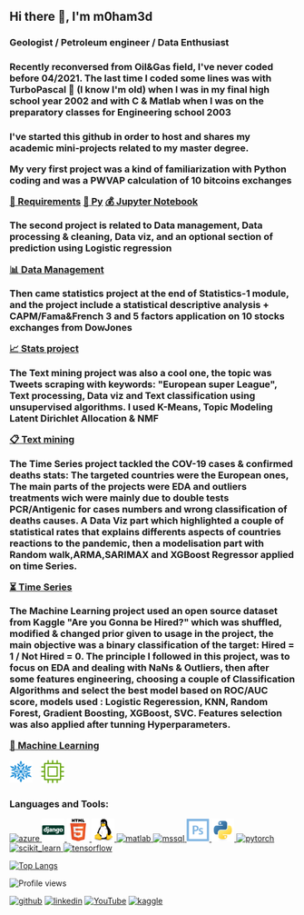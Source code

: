 ## Hi there 👋, I'm m0ham3d
### Geologist / Petroleum engineer / Data Enthusiast
### Recently reconversed from Oil&Gas field, I've never coded before 04/2021. The last time I coded some lines was with TurboPascal 👴 (I know I'm old) when I was in my final high school year 2002 and with C & Matlab when I was on the preparatory classes for Engineering school 2003 ###
  

<h3 align="left">I've started this github in order to host and shares my academic mini-projects related to my master degree.
  
  

My very first project was a kind of familiarization with Python coding and was a PWVAP calculation of 10 bitcoins exchanges 
  
  
  [:page_with_curl: Requirements](https://github.com/bg-mohamed/RFS677-Y/blob/main/PVWAP/requirements.txt)
  [:snake: Py](https://github.com/bg-mohamed/RFS677-Y/blob/main/PVWAP/Projet_PYTHON.py)
  [:moneybag: Jupyter Notebook](https://github.com/bg-mohamed/RFS677-Y/blob/main/PVWAP/Projet_PYTHON.ipynb)
  

  
The second project is related to Data management, Data processing & cleaning, Data viz, and an optional section of prediction using Logistic regression
  
  [:bar_chart: Data Management](https://github.com/bg-mohamed/RFS677-Y/blob/main/Data%20Management/Projet_DATA-v3.4-Final.ipynb)
  
  

Then came statistics project at the end of Statistics-1 module, and the project include a statistical descriptive analysis + CAPM/Fama&French 3 and 5 factors application on 10 stocks exchanges from DowJones
  
  [:chart_with_upwards_trend: Stats project](https://github.com/bg-mohamed/RFS677-Y/blob/main/Statistique%201/Projet_statistique1.ipynb)
  
  
  
 The Text mining project was also a cool one, the topic was Tweets scraping with keywords: "European super League", Text processing, Data viz and Text classification using unsupervised algorithms. I used K-Means, Topic Modeling Latent Dirichlet Allocation & NMF  

   [:clipboard: Text mining ](https://github.com/bg-mohamed/RFS677-Y/blob/main/Text%20mining%20Twitter/Projet%20TXT-Mining%20v03.final.ipynb)
  
  
  
  The Time Series project tackled the COV-19 cases & confirmed deaths stats: The targeted countries were the European ones, The main parts of the projects were EDA and outliers treatments wich were mainly due to double tests  PCR/Antigenic for cases numbers and wrong classification of deaths causes. A Data Viz part which highlighted a couple of statistical rates that explains differents aspects of countries reactions to the pandemic, then a modelisation part with Random walk,ARMA,SARIMAX and XGBoost Regressor applied on time Series.    

   [:hourglass_flowing_sand: Time Series](https://github.com/bg-mohamed/RFS677-Y/blob/main/Temporal%20Series/TimeSeries_v6.2_final.ipynb)
  
  
  
  The Machine Learning project used an open source dataset from Kaggle "Are you Gonna be Hired?" which was shuffled, modified & changed prior given to usage in the project, the main objective was a binary classification of the target: Hired = 1 / Not Hired = 0.
  The principle I followed in this project, was to focus on EDA and dealing with NaNs & Outliers, then after some features engineering, choosing a couple of Classification Algorithms and select the best model based on ROC/AUC score, models used : Logistic Regeression, KNN, Random Forest, Gradient Boosting, XGBoost, SVC.
 Features selection was also applied after tunning Hyperparameters.

  [:robot: Machine Learning](https://github.com/bg-mohamed/RFS677-Y/blob/main/Machine%20Learning/Machine_Learning_Classification.ipynb)
  
  

<a href='https://archiveprogram.github.com/'><img src='https://raw.githubusercontent.com/acervenky/animated-github-badges/master/assets/acbadge.gif' width='40' height='40'></a> <a href='https://docs.github.com/en/developers'><img src='https://raw.githubusercontent.com/acervenky/animated-github-badges/master/assets/devbadge.gif' width='40' height='40'></a> 

<h3 align="left">Languages and Tools:</h3>
<p align="left"> <a href="https://azure.microsoft.com/en-in/" target="_blank"> <img src="https://www.vectorlogo.zone/logos/microsoft_azure/microsoft_azure-icon.svg" alt="azure" width="40" height="40"/> </a> <a href="https://www.djangoproject.com/" target="_blank"> <img src="https://raw.githubusercontent.com/devicons/devicon/master/icons/django/django-original.svg" alt="django" width="40" height="40"/> </a> <a href="https://www.w3.org/html/" target="_blank"> <img src="https://raw.githubusercontent.com/devicons/devicon/master/icons/html5/html5-original-wordmark.svg" alt="html5" width="40" height="40"/> </a>  <a href="https://www.linux.org/" target="_blank"> <img src="https://raw.githubusercontent.com/devicons/devicon/master/icons/linux/linux-original.svg" alt="linux" width="40" height="40"/> </a> <a href="https://www.mathworks.com/" target="_blank"> <img src="https://upload.wikimedia.org/wikipedia/commons/2/21/Matlab_Logo.png" alt="matlab" width="40" height="40"/> </a> <a href="https://www.microsoft.com/en-us/sql-server" target="_blank"> <img src="https://www.svgrepo.com/show/303229/microsoft-sql-server-logo.svg" alt="mssql" width="40" height="40"/> </a> <a href="https://www.photoshop.com/en" target="_blank"> <img src="https://raw.githubusercontent.com/devicons/devicon/master/icons/photoshop/photoshop-line.svg" alt="photoshop" width="40" height="40"/> </a> <a href="https://www.python.org" target="_blank"> <img src="https://raw.githubusercontent.com/devicons/devicon/master/icons/python/python-original.svg" alt="python" width="40" height="40"/> </a> <a href="https://pytorch.org/" target="_blank"> <img src="https://www.vectorlogo.zone/logos/pytorch/pytorch-icon.svg" alt="pytorch" width="40" height="40"/> </a> <a href="https://scikit-learn.org/" target="_blank"> <img src="https://upload.wikimedia.org/wikipedia/commons/0/05/Scikit_learn_logo_small.svg" alt="scikit_learn" width="40" height="40"/> </a> <a href="https://www.tensorflow.org" target="_blank"> <img src="https://www.vectorlogo.zone/logos/tensorflow/tensorflow-icon.svg" alt="tensorflow" width="40" height="40"/> </a> </p>
  
  
[![Top Langs](https://github-readme-stats.vercel.app/api/top-langs/?username=bg-mohamed)](https://github.com/anuraghazra/github-readme-stats)


![Profile views](https://gpvc.arturio.dev/bg-mohamed)
  
  [<img src='https://cdn.jsdelivr.net/npm/simple-icons@3.0.1/icons/github.svg' alt='github' height='40'>](https://github.com/bg-mohamed)  [<img src='https://raw.githubusercontent.com/rahuldkjain/github-profile-readme-generator/master/src/images/icons/Social/linked-in-alt.svg' alt='linkedin' height='40'>](https://www.linkedin.com/in/medbg/)  [<img src='https://cdn.jsdelivr.net/npm/simple-icons@3.0.1/icons/youtube.svg' alt='YouTube' height='40'>](https://www.youtube.com/channel/UCiPV2yoCEmqz9t4LXOb4xsQ)  [<img src='https://cdn.jsdelivr.net/npm/simple-icons@3.0.1/icons/kaggle.svg' alt='kaggle' height='40'>](https://www.kaggle.com/mohamedbg)
